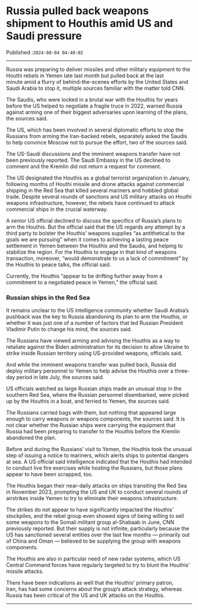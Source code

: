 # Russia pulled back weapons shipment to Houthis amid US and Saudi pressure

Published :`2024-08-04 04:40:02`

---

Russia was preparing to deliver missiles and other military equipment to the Houthi rebels in Yemen late last month but pulled back at the last minute amid a flurry of behind-the-scenes efforts by the United States and Saudi Arabia to stop it, multiple sources familiar with the matter told CNN.

The Saudis, who were locked in a brutal war with the Houthis for years before the US helped to negotiate a fragile truce in 2022, warned Russia against arming one of their biggest adversaries upon learning of the plans, the sources said.

The US, which has been involved in several diplomatic efforts to stop the Russians from arming the Iran-backed rebels, separately asked the Saudis to help convince Moscow not to pursue the effort, two of the sources said.

The US-Saudi discussions and the imminent weapons transfer have not been previously reported. The Saudi Embassy in the US declined to comment and the Kremlin did not return a request for comment.

The US designated the Houthis as a global terrorist organization in January, following months of Houthi missile and drone attacks against commercial shipping in the Red Sea that killed several mariners and hobbled global trade. Despite several rounds of sanctions and US military attacks on Houthi weapons infrastructure, however, the rebels have continued to attack commercial ships in the crucial waterway.

A senior US official declined to discuss the specifics of Russia’s plans to arm the Houthis. But the official said that the US regards any attempt by a third party to bolster the Houthis’ weapons supplies “as antithetical to the goals we are pursuing” when it comes to achieving a lasting peace settlement in Yemen between the Houthis and the Saudis, and helping to stabilize the region. For the Houthis to engage in that kind of weapons transaction, moreover, “would demonstrate to us a lack of commitment” by the Houthis to peace talks, the official said.

Currently, the Houthis “appear to be drifting further away from a commitment to a negotiated peace in Yemen,” the official said.

### Russian ships in the Red Sea

It remains unclear to the US intelligence community whether Saudi Arabia’s pushback was the key to Russia abandoning its plan to arm the Houthis, or whether it was just one of a number of factors that led Russian President Vladimir Putin to change his mind, the sources said.

The Russians have viewed arming and advising the Houthis as a way to retaliate against the Biden administration for its decision to allow Ukraine to strike inside Russian territory using US-provided weapons, officials said.

And while the imminent weapons transfer was pulled back, Russia did deploy military personnel to Yemen to help advise the Houthis over a three-day period in late July, the sources said.

US officials watched as large Russian ships made an unusual stop in the southern Red Sea, where the Russian personnel disembarked, were picked up by the Houthis in a boat, and ferried to Yemen, the sources said.

The Russians carried bags with them, but nothing that appeared large enough to carry weapons or weapons components, the sources said. It is not clear whether the Russian ships were carrying the equipment that Russia had been preparing to transfer to the Houthis before the Kremlin abandoned the plan.

Before and during the Russians’ visit to Yemen, the Houthis took the unusual step of issuing a notice to mariners, which alerts ships to potential dangers at sea. A US official said intelligence indicated that the Houthis had intended to conduct live fire exercises while hosting the Russians, but those plans appear to have been scrapped, too.

The Houthis began their near-daily attacks on ships transiting the Red Sea in November 2023, prompting the US and UK to conduct several rounds of airstrikes inside Yemen to try to eliminate their weapons infrastructure.

The strikes do not appear to have significantly impacted the Houthis’ stockpiles, and the rebel group even showed signs of being willing to sell some weapons to the Somali militant group al-Shabaab in June, CNN previously reported. But their supply is not infinite, particularly because the US has sanctioned several entities over the last few months — primarily out of China and Oman — believed to be supplying the group with weapons components.

The Houthis are also in particular need of new radar systems, which US Central Command forces have regularly targeted to try to blunt the Houthis’ missile attacks.

There have been indications as well that the Houthis’ primary patron, Iran, has had some concerns about the group’s attack strategy, whereas Russia has been critical of the US and UK attacks on the Houthis.

---

